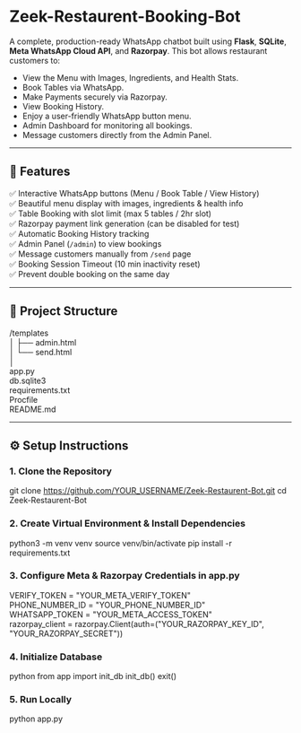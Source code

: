 # Zeek-Restaurent-Booking-Bot

A complete, production-ready WhatsApp chatbot built using **Flask**, **SQLite**, **Meta WhatsApp Cloud API**, and **Razorpay**. This bot allows restaurant customers to:

- View the Menu with Images, Ingredients, and Health Stats.
- Book Tables via WhatsApp.
- Make Payments securely via Razorpay.
- View Booking History.
- Enjoy a user-friendly WhatsApp button menu.
- Admin Dashboard for monitoring all bookings.
- Message customers directly from the Admin Panel.

---

## 🚀 Features

✅ Interactive WhatsApp buttons (Menu / Book Table / View History)  
✅ Beautiful menu display with images, ingredients & health info  
✅ Table Booking with slot limit (max 5 tables / 2hr slot)  
✅ Razorpay payment link generation (can be disabled for test)  
✅ Automatic Booking History tracking  
✅ Admin Panel (`/admin`) to view bookings  
✅ Message customers manually from `/send` page  
✅ Booking Session Timeout (10 min inactivity reset)  
✅ Prevent double booking on the same day  

---

## 📂 Project Structure

/templates                                                                                                                                                   
│   ├── admin.html                                                                    
│   └── send.html                                                                  
│                                                                                                                                                                         
app.py                                                                      
db.sqlite3                                                               
requirements.txt                                                                       
Procfile                                                                   
README.md                                                                                 
                          
                    
---                           

## ⚙️ Setup Instructions

### 1. Clone the Repository

git clone https://github.com/YOUR_USERNAME/Zeek-Restaurent-Bot.git
cd Zeek-Restaurent-Bot

### 2. Create Virtual Environment & Install Dependencies

python3 -m venv venv
source venv/bin/activate
pip install -r requirements.txt

### 3. Configure Meta & Razorpay Credentials in app.py

VERIFY_TOKEN = "YOUR_META_VERIFY_TOKEN"                                                    
PHONE_NUMBER_ID = "YOUR_PHONE_NUMBER_ID"                              
WHATSAPP_TOKEN = "YOUR_META_ACCESS_TOKEN"                                                 
razorpay_client = razorpay.Client(auth=("YOUR_RAZORPAY_KEY_ID", "YOUR_RAZORPAY_SECRET"))                                   

### 4. Initialize Database

python
from app import init_db
init_db()
exit()
### 5. Run Locally

python app.py     
